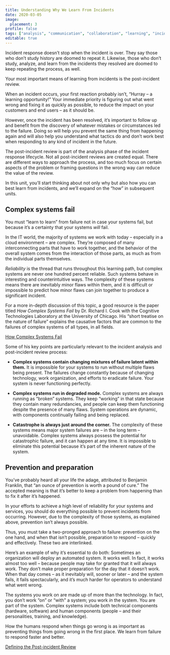 ```yaml
---
title: Understanding Why We Learn From Incidents
date: 2020-03-05
image:
  placement: 3
profile: false
tags: ["analysis", "communication", "collaboration", "learning", "incident"]
editable: true
---
```


Incident response doesn’t stop when the incident is over. They say those who
don’t study history are doomed to repeat it. Likewise, those who don’t study,
analyze, and learn from the incidents they resolved are doomed to keep repeating
the process, as well.

Your most important means of learning from incidents is the post-incident
review.

When an incident occurs, your first reaction probably isn’t, “Hurray – a
learning opportunity!” Your immediate priority is figuring out what went wrong
and fixing it as quickly as possible, to reduce the impact on your customers and
end users – as it should be.

However, once the incident has been resolved, it’s important to follow up and
benefit from the discovery of whatever mistakes or circumstances led to the
failure. Doing so will help you prevent the same thing from happening again and
will also help you understand what tactics do and don’t work best when
responding to any kind of incident in the future.

The post-incident review is part of the analysis phase of the incident response
lifecycle. Not all post-incident reviews are created equal. There are different
ways to approach the process, and too much focus on certain aspects of the
problem or framing questions in the wrong way can reduce the value of the
review.

In this unit, you’ll start thinking about not only why but also how you can best
learn from incidents, and we’ll expand on the “how” in subsequent units.

## Complex systems fail

You must “learn to learn” from failure not in case your systems fail, but
because it’s a certainty that your systems *will* fail.

In the IT world, the majority of systems we work with today – especially in a
cloud environment – are complex. They’re composed of many interconnecting parts
that have to work together, and the behavior of the overall system comes from
the interaction of those parts, as much as from the individual parts themselves.

*Reliability* is the thread that runs throughout this learning path, but complex
systems are never one hundred percent reliable. Such systems behave in
interesting and counterintuitive ways. The complexity of these systems means
there are inevitably minor flaws within them, and it is difficult or impossible
to predict how minor flaws can join together to produce a significant incident.

For a more in-depth discussion of this topic, a good resource is the paper
titled *How Complex Systems Fail* by Dr. Richard I. Cook with the Cognitive
Technologies Laboratory at the University of Chicago. His “short treatise on the
nature of failure” explains the causative factors that are common to the
failures of complex systems of all types, in all fields.

[How Complex Systems
Fail](https://web.mit.edu/2.75/resources/random/How%20Complex%20Systems%20Fail.pdf)

Some of his key points are particularly relevant to the incident analysis and
post-incident review process:

-   **Complex systems contain changing mixtures of failure latent within them.**
    It is impossible for your systems to run without multiple flaws being
    present. The failures change constantly because of changing technology, work
    organization, and efforts to eradicate failure. Your system is never
    functioning perfectly.

-   **Complex systems run in degraded mode.** Complex systems are always running
    as “broken” systems. They keep “working” in that state because they contain
    many redundancies, and people can keep them functioning despite the presence
    of many flaws. System operations are dynamic, with components continually
    failing and being replaced.

-   **Catastrophe is always just around the corner.** The complexity of these
    systems means major system failures are – in the long term – unavoidable.
    Complex systems always possess the potential for catastrophic failure, and
    it can happen at any time. It is impossible to eliminate this potential
    because it’s part of the inherent nature of the system.

## Prevention and preparation

You’ve probably heard all your life the adage, attributed to Benjamin Franklin,
that “an ounce of prevention is worth a pound of cure.” The accepted meaning is
that it’s better to keep a problem from happening than to fix it after it’s
happened.

In your efforts to achieve a high level of reliability for your systems and
services, you should do everything possible to prevent incidents from occurring.
However, due to the complexity of those systems, as explained above, prevention
isn’t always possible.

Thus, you must take a two-pronged approach to failure: prevention on the one
hand, and when that isn’t possible, preparation to respond – quickly and
effectively. These two are interlinked.

Here’s an example of why it’s essential to do both: Sometimes an organization
will deploy an automated system. It works well. In fact, it works almost too
well – because people may take for granted that it will always work. They don’t
make proper preparation for the day that it doesn’t work. When that day comes –
as it inevitably will, sooner or later – and the system fails, it fails
spectacularly, and it’s much harder for operators to understand what went wrong.

The systems you work on are made up of more than the technology. In fact, you
don’t work “on” or “with” a system; you work *in* the system. You are part of
the system. Complex systems include both technical components (hardware,
software) and human components (people – and their personalities, training, and
knowledge).

How the humans respond when things go wrong is as important as preventing things
from going wrong in the first place. We learn from failure to respond faster and
better.

[Defining the Post-incident Review](/post/defining-the-post-incident-review/)